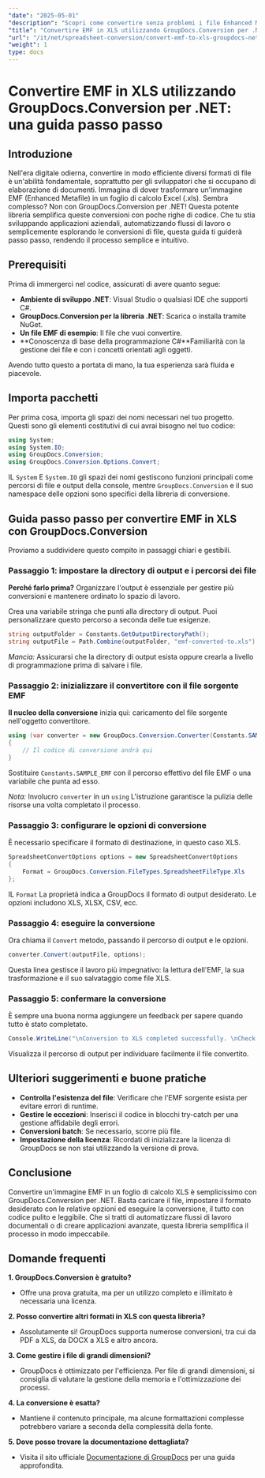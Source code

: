 ```yaml
---
"date": "2025-05-01"
"description": "Scopri come convertire senza problemi i file Enhanced Metafile (EMF) in formato Excel (.xls) utilizzando GroupDocs.Conversion per .NET. Segui questa guida completa con esempi di codice e best practice."
"title": "Convertire EMF in XLS utilizzando GroupDocs.Conversion per .NET&#58; una guida passo passo"
"url": "/it/net/spreadsheet-conversion/convert-emf-to-xls-groupdocs-net-guide/"
"weight": 1
type: docs
---
```

# Convertire EMF in XLS utilizzando GroupDocs.Conversion per .NET: una guida passo passo

## Introduzione

Nell'era digitale odierna, convertire in modo efficiente diversi formati di file è un'abilità fondamentale, soprattutto per gli sviluppatori che si occupano di elaborazione di documenti. Immagina di dover trasformare un'immagine EMF (Enhanced Metafile) in un foglio di calcolo Excel (.xls). Sembra complesso? Non con GroupDocs.Conversion per .NET! Questa potente libreria semplifica queste conversioni con poche righe di codice. Che tu stia sviluppando applicazioni aziendali, automatizzando flussi di lavoro o semplicemente esplorando le conversioni di file, questa guida ti guiderà passo passo, rendendo il processo semplice e intuitivo.

## Prerequisiti

Prima di immergerci nel codice, assicurati di avere quanto segue:

- **Ambiente di sviluppo .NET**: Visual Studio o qualsiasi IDE che supporti C#.
- **GroupDocs.Conversion per la libreria .NET**: Scarica o installa tramite NuGet.
- **Un file EMF di esempio**: Il file che vuoi convertire.
- **Conoscenza di base della programmazione C#**Familiarità con la gestione dei file e con i concetti orientati agli oggetti.

Avendo tutto questo a portata di mano, la tua esperienza sarà fluida e piacevole.

## Importa pacchetti

Per prima cosa, importa gli spazi dei nomi necessari nel tuo progetto. Questi sono gli elementi costitutivi di cui avrai bisogno nel tuo codice:

```csharp
using System;
using System.IO;
using GroupDocs.Conversion;
using GroupDocs.Conversion.Options.Convert;
```

IL `System` E `System.IO` gli spazi dei nomi gestiscono funzioni principali come percorsi di file e output della console, mentre `GroupDocs.Conversion` e il suo namespace delle opzioni sono specifici della libreria di conversione.


## Guida passo passo per convertire EMF in XLS con GroupDocs.Conversion

Proviamo a suddividere questo compito in passaggi chiari e gestibili.

### Passaggio 1: impostare la directory di output e i percorsi dei file

**Perché farlo prima?** Organizzare l'output è essenziale per gestire più conversioni e mantenere ordinato lo spazio di lavoro.

Crea una variabile stringa che punti alla directory di output. Puoi personalizzare questo percorso a seconda delle tue esigenze.

```csharp
string outputFolder = Constants.GetOutputDirectoryPath();
string outputFile = Path.Combine(outputFolder, "emf-converted-to.xls");
```

*Mancia:* Assicurarsi che la directory di output esista oppure crearla a livello di programmazione prima di salvare i file.


### Passaggio 2: inizializzare il convertitore con il file sorgente EMF

**Il nucleo della conversione** inizia qui: caricamento del file sorgente nell'oggetto convertitore.

```csharp
using (var converter = new GroupDocs.Conversion.Converter(Constants.SAMPLE_EMF))
{
    // Il codice di conversione andrà qui
}
```

Sostituire `Constants.SAMPLE_EMF` con il percorso effettivo del file EMF o una variabile che punta ad esso.

*Nota:* Involucro `converter` in un `using` L'istruzione garantisce la pulizia delle risorse una volta completato il processo.


### Passaggio 3: configurare le opzioni di conversione

È necessario specificare il formato di destinazione, in questo caso XLS.

```csharp
SpreadsheetConvertOptions options = new SpreadsheetConvertOptions
{
    Format = GroupDocs.Conversion.FileTypes.SpreadsheetFileType.Xls
};
```

IL `Format` La proprietà indica a GroupDocs il formato di output desiderato. Le opzioni includono XLS, XLSX, CSV, ecc.


### Passaggio 4: eseguire la conversione

Ora chiama il `Convert` metodo, passando il percorso di output e le opzioni.

```csharp
converter.Convert(outputFile, options);
```

Questa linea gestisce il lavoro più impegnativo: la lettura dell'EMF, la sua trasformazione e il suo salvataggio come file XLS.


### Passaggio 5: confermare la conversione

È sempre una buona norma aggiungere un feedback per sapere quando tutto è stato completato.

```csharp
Console.WriteLine("\nConversion to XLS completed successfully. \nCheck output in {0}", outputFolder);
```

Visualizza il percorso di output per individuare facilmente il file convertito.


## Ulteriori suggerimenti e buone pratiche

- **Controlla l'esistenza del file**: Verificare che l'EMF sorgente esista per evitare errori di runtime.
- **Gestire le eccezioni**: Inserisci il codice in blocchi try-catch per una gestione affidabile degli errori.
- **Conversioni batch**: Se necessario, scorre più file.
- **Impostazione della licenza**: Ricordati di inizializzare la licenza di GroupDocs se non stai utilizzando la versione di prova.


## Conclusione

Convertire un'immagine EMF in un foglio di calcolo XLS è semplicissimo con GroupDocs.Conversion per .NET. Basta caricare il file, impostare il formato desiderato con le relative opzioni ed eseguire la conversione, il tutto con codice pulito e leggibile. Che si tratti di automatizzare flussi di lavoro documentali o di creare applicazioni avanzate, questa libreria semplifica il processo in modo impeccabile.


## Domande frequenti

**1. GroupDocs.Conversion è gratuito?**  

- Offre una prova gratuita, ma per un utilizzo completo e illimitato è necessaria una licenza.

**2. Posso convertire altri formati in XLS con questa libreria?**  

- Assolutamente sì! GroupDocs supporta numerose conversioni, tra cui da PDF a XLS, da DOCX a XLS e altro ancora.

**3. Come gestire i file di grandi dimensioni?**  

- GroupDocs è ottimizzato per l'efficienza. Per file di grandi dimensioni, si consiglia di valutare la gestione della memoria e l'ottimizzazione dei processi.

**4. La conversione è esatta?**  

- Mantiene il contenuto principale, ma alcune formattazioni complesse potrebbero variare a seconda della complessità della fonte.

**5. Dove posso trovare la documentazione dettagliata?**  

- Visita il sito ufficiale [Documentazione di GroupDocs](https://docs.groupdocs.com/conversion/net/) per una guida approfondita.